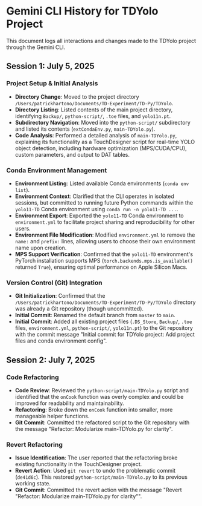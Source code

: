 # Gemini CLI History for TDYolo Project

This document logs all interactions and changes made to the TDYolo project through the Gemini CLI.

## Session 1: July 5, 2025

### Project Setup & Initial Analysis
- **Directory Change**: Moved to the project directory `/Users/patrickhartono/Documents/TD-Experiment/TD-Py/TDYolo`.
- **Directory Listing**: Listed contents of the main project directory, identifying `Backup/`, `python-script/`, `.toe` files, and `yolo11n.pt`.
- **Subdirectory Navigation**: Moved into the `python-script/` subdirectory and listed its contents (`extCondaEnv.py`, `main-TDYolo.py`).
- **Code Analysis**: Performed a detailed analysis of `main-TDYolo.py`, explaining its functionality as a TouchDesigner script for real-time YOLO object detection, including hardware optimization (MPS/CUDA/CPU), custom parameters, and output to DAT tables.

### Conda Environment Management
- **Environment Listing**: Listed available Conda environments (`conda env list`).
- **Environment Context**: Clarified that the CLI operates in isolated sessions, but committed to running future Python commands within the `yolo11-TD` Conda environment using `conda run -n yolo11-TD ...`.
- **Environment Export**: Exported the `yolo11-TD` Conda environment to `environment.yml` to facilitate project sharing and reproducibility for other users.
- **Environment File Modification**: Modified `environment.yml` to remove the `name:` and `prefix:` lines, allowing users to choose their own environment name upon creation.
- **MPS Support Verification**: Confirmed that the `yolo11-TD` environment's PyTorch installation supports MPS (`torch.backends.mps.is_available()` returned `True`), ensuring optimal performance on Apple Silicon Macs.

### Version Control (Git) Integration
- **Git Initialization**: Confirmed that the `/Users/patrickhartono/Documents/TD-Experiment/TD-Py/TDYolo` directory was already a Git repository (though uncommitted).
- **Initial Commit**: Renamed the default branch from `master` to `main`.
- **Initial Commit**: Added all existing project files (`.DS_Store`, `Backup/`, `.toe` files, `environment.yml`, `python-script/`, `yolo11n.pt`) to the Git repository with the commit message "Initial commit for TDYolo project: Add project files and conda environment config".

## Session 2: July 7, 2025

### Code Refactoring
- **Code Review**: Reviewed the `python-script/main-TDYolo.py` script and identified that the `onCook` function was overly complex and could be improved for readability and maintainability.
- **Refactoring**: Broke down the `onCook` function into smaller, more manageable helper functions.
- **Git Commit**: Committed the refactored script to the Git repository with the message "Refactor: Modularize main-TDYolo.py for clarity".

### Revert Refactoring
- **Issue Identification**: The user reported that the refactoring broke existing functionality in the TouchDesigner project.
- **Revert Action**: Used `git revert` to undo the problematic commit (`de41d6c`). This restored `python-script/main-TDYolo.py` to its previous working state.
- **Git Commit**: Committed the revert action with the message "Revert \"Refactor: Modularize main-TDYolo.py for clarity\"".
